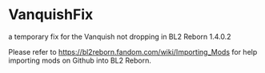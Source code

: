 # VanquishFix
a temporary fix for the Vanquish not dropping in BL2 Reborn 1.4.0.2

Please refer to https://bl2reborn.fandom.com/wiki/Importing_Mods for help importing mods on Github into BL2 Reborn.
